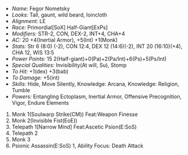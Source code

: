 - *Name:* Fegor Nometsky
- *Looks:* Tall, gaunt, wild beard, loincloth
- *Alignment:* LE
- *Race:* Primordial[SoX] Half-Giant[ExPs]
- *Modifiers:* STR-2, CON, DEX-2, INT+4, CHA+4
- *AC:* 20 +4(Inertial Armor), +5(Int) +1(Monk)
- *Stats:* Str 6 (8:0) (-2), CON 12:4, DEX 12 (14:6)(-2), INT 20 (16:10)(+4), CHA 12, WIS 13:5
- *Power Points:* 15 2(Half-giant)+0(Pa)+2(Pa/Int)+6(Ps)+5(Ps/Int)
- *Special Qualities:* Invisibility(At will, Su), Stomp
- *To Hit:* +1(dex) +3(bab)
- *To Damage:* +5(int)
- *Skills:* Hide, Move Silently, Knowledge: Arcana, Knowledge: Religion, Tumble
- *Powers:* Entangling Ectoplasm, Inertial Armor, Offensive Precognition, Vigor, Endure Elements
 1. Monk 1(Soulwarp Strike(CM)) Feat:Weapon Finesse
 2. Monk 2(Invisible Fist(EoE))
 3. Telepath 1[Narrow Mind] Feat:Ascetic Psion(E:SoS)
 4. Telepath 2
 5. Monk 3
 6. Psionic Assassin(E:SoS) 1, Ability Focus: Death Attack
